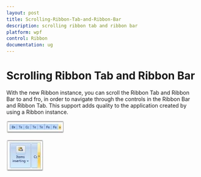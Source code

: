 ```yaml
---
layout: post
title: Scrolling-Ribbon-Tab-and-Ribbon-Bar
description: scrolling ribbon tab and ribbon bar
platform: wpf
control: Ribbon
documentation: ug
---
```


# Scrolling Ribbon Tab and Ribbon Bar

With the new Ribbon instance, you can scroll the Ribbon Tab and Ribbon Bar to and fro, in order to navigate through the controls in the Ribbon Bar and Ribbon Tab. This support adds quality to the application created by using a Ribbon instance.



![](Scrolling-Ribbon-Tab-and-Ribbon-Bar_images/Scrolling-Ribbon-Tab-and-Ribbon-Bar_img1.jpeg)




![](Scrolling-Ribbon-Tab-and-Ribbon-Bar_images/Scrolling-Ribbon-Tab-and-Ribbon-Bar_img2.jpeg)





